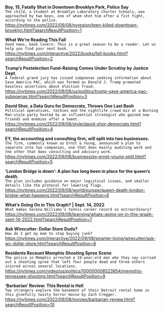 **Boy, 15, Fatally Shot in Downtown Brooklyn Park, Police Say**\
`The child, a student at Brooklyn Laboratory Charter Schools, was approached by two boys, one of whom shot him after a fist fight, according to the police.`\
https://nytimes.com/2022/09/08/nyregion/teen-killed-downtown-brooklyn.html?searchResultPosition=1

**What We're Reading This Fall**\
`Good news, book lovers: This is a great season to be a reader. Let us help you find your next book.`\
https://nytimes.com/interactive/2022/books/fall-books.html?searchResultPosition=2

**Trump’s Postelection Fund-Raising Comes Under Scrutiny by Justice Dept.**\
`A federal grand jury has issued subpoenas seeking information about Save America PAC, which was formed as Donald J. Trump promoted baseless assertions about election fraud.`\
https://nytimes.com/2022/09/08/us/politics/trump-save-america-pac-subpoenas.html?searchResultPosition=3

**David Shor, a Data Guru for Democrats, Throws One Last Bash**\
`Political operatives, techies and the nightlife crowd mix at a Burning Man-style party hosted by an influential strategist who gained new friends and enemies after a tweet.`\
https://nytimes.com/2022/09/08/style/david-shor-democrats.html?searchResultPosition=4

**EY, the accounting and consulting firm, will split into two businesses.**\
`The firm, commonly known as Ernst & Young, announced a plan to separate into two companies, one that does mainly auditing work and the other that does consulting and advisory work.`\
https://nytimes.com/2022/09/08/business/ey-ernst-young-split.html?searchResultPosition=5

**‘London Bridge is down’: A plan has long been in place for the queen’s death.**\
`The plan includes guidance on major logistical issues, and smaller details like the protocol for lowering flags.`\
https://nytimes.com/2022/09/08/world/europe/queen-death-london-bridge-what-happens.html?searchResultPosition=6

**What’s Going On in This Graph? | Sept. 14, 2022**\
`What makes Serena Williams’s tennis career record so extraordinary?`\
https://nytimes.com/2022/09/08/learning/whats-going-on-in-this-graph-sept-14-2022.html?searchResultPosition=7

**Ask Wirecutter: Dollar Store Duds?**\
`How do I get my mom to stop buying junk?`\
https://nytimes.com/interactive/2022/09/08/smarter-living/wirecutter/ask-wc-dollar-store.html?searchResultPosition=8

**Residents Recount Memphis Shooting Spree Scene**\
`The police in Memphis arrested a 19-year-old man who they say carried out a shooting spree that left four people dead and three others injured across several locations.`\
https://nytimes.com/video/us/politics/100000008523854/memphis-tennessee-shooting.html?searchResultPosition=9

**‘Barbarian’ Review: This Rental is Hell**\
`Two strangers explore the basement of their Detroit rental home in this gleefully twisty horror movie by Zach Cregger.`\
https://nytimes.com/2022/09/08/movies/barbarian-review.html?searchResultPosition=10

